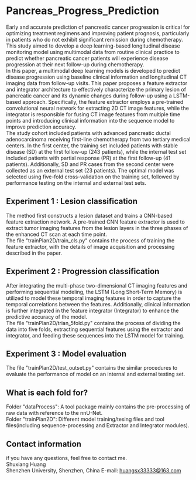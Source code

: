 # Pancreas_Progress_Prediction
Early and accurate prediction of pancreatic cancer progression is critical for optimizing treatment regimens and improving patient prognosis, particularly in patients who do not exhibit significant remission during chemotherapy. This study aimed to develop a deep learning-based longitudinal disease monitoring model using multimodal data from routine clinical practice to predict whether pancreatic cancer patients will experience disease progression at their next follow-up during chemotherapy.   
In this paper, a multimodal deep learning models is developed to predict disease progression using baseline clinical information and longitudinal CT imaging data from follow-up visits. This paper proposes a feature extractor and integrator architecture to effectively characterize the primary lesion of pancreatic cancer and its dynamic changes during follow-up using a LSTM-based approach. Specifically, the feature extractor employs a pre-trained convolutional neural network for extracting 2D CT image features, while the integrator is responsible for fusing CT image features from multiple time points and introducing clinical information into the sequence model to improve prediction accuracy.   
The study cohort included patients with advanced pancreatic ductal adenocarcinoma receiving first-line chemotherapy from two tertiary medical centers. In the first center, the training set included patients with stable disease (SD) at the first follow-up (243 patients), while the internal test set included patients with partial response (PR) at the first follow-up (41 patients). Additionally, SD and PR cases from the second center were collected as an external test set (23 patients). The optimal model was selected using five-fold cross-validation on the training set, followed by performance testing on the internal and external test sets.   
## Experiment 1 : Lesion classification
The method first constructs a lesion dataset and trains a CNN-based feature extraction network. A pre-trained CNN feature extractor is used to extract tumor imaging features from the lesion layers in the three phases of the enhanced CT scan at each time point.  
The file "trainPlan2D/train_cls.py" contains the process of training the feature extractor, with the details of image acquisition and processing described in the paper.  
## Experiment 2 : Progression classification
After integrating the multi-phase two-dimensional CT imaging features and performing sequential modeling, the LSTM (Long Short-Term Memory) is utilized to model these temporal imaging features in order to capture the temporal correlations between the features. Additionally, clinical information is further integrated in the feature integrator (Integrator) to enhance the predictive accuracy of the model.  
The file "trainPlan2D/trian_5fold.py" contains the process of dividing the data into five folds, extracting sequential features using the extractor and integrator, and feeding these sequences into the LSTM model for training.  
## Experiment 3 : Model evaluation
The file "trainPlan2D/test_outset.py" contains the similar procedures to evaluate the performance of model on an internal and external testing set.  
## What is each fold for?
Folder "dataProcess": A tool package mainly contains the pre-processing of raw data with reference to the nnU-Net.  
Folder "trainPlan2D": Different model training/tesing files and tool files(including sequence-processing and Extractor and Integrator modules).  
## Contact information
if you have any questions, feel free to contact me.   
Shuxiang Huang  
Shenzhen University, Shenzhen, China E-mail: huangsx33333@163.com
